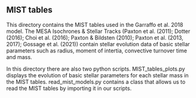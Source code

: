 ## MIST tables

This directory contains the MIST tables used in the Garraffo et al. 2018 model. The MESA Isochrones & Stellar Tracks (Paxton et al. (2011); Dotter (2016);
Choi et al. (2016); Paxton & Bildsten (2010); Paxton et al. (2013, 2017); Gossage et al. (2021)) contain stellar evolution data of basic stellar parameters
such as radius, moment of intertia, convective turnover time and mass.

In this directory there are also two python scripts. MIST_tables_plots.py displays the evolution of basic stellar parameters for each stellar mass in the MIST tables.
read_mist_models.py contains a class that allows us to read the MIST tables by importing it in our scripts.
